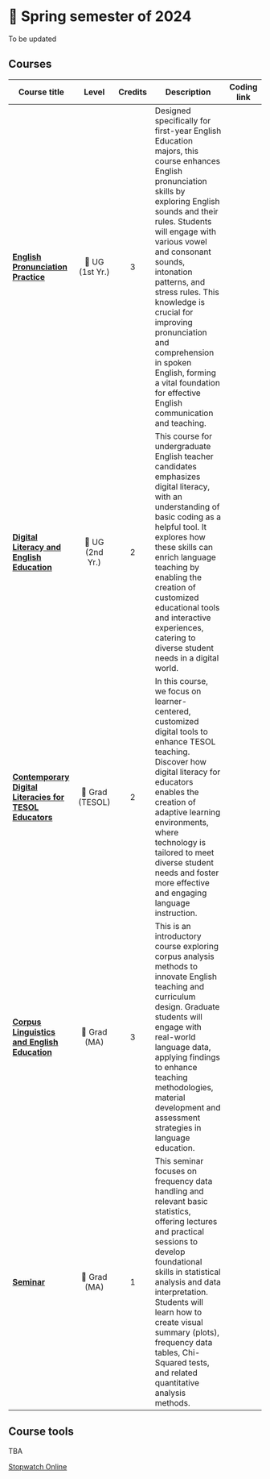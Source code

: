 # 🌱 Spring semester of 2024
To be updated
## Courses

|Course title|Level|Credits|Description|Coding link|
|---|:---:|:---:|---|---|
|**[English Pronunciation Practice](https://github.com/MK316/Spring2024/blob/main/Engpro/readme.md)**|📒 UG (1st Yr.)|3|Designed specifically for first-year English Education majors, this course enhances English pronunciation skills by exploring English sounds and their rules. Students will engage with various vowel and consonant sounds, intonation patterns, and stress rules. This knowledge is crucial for improving pronunciation and comprehension in spoken English, forming a vital foundation for effective English communication and teaching.||
|**[Digital Literacy and English Education](https://github.com/MK316/Spring2024/blob/main/DLEE/readme.md)**|📙 UG (2nd Yr.)|2|This course for undergraduate English teacher candidates emphasizes digital literacy, with an understanding of basic coding as a helpful tool. It explores how these skills can enrich language teaching by enabling the creation of customized educational tools and interactive experiences, catering to diverse student needs in a digital world.||
|**[Contemporary Digital Literacies for TESOL Educators](https://github.com/MK316/Spring2024/blob/main/DLTESOL/readme.md)** |📗 Grad (TESOL)|2|In this course, we focus on learner-centered, customized digital tools to enhance TESOL teaching. Discover how digital literacy for educators enables the creation of adaptive learning environments, where technology is tailored to meet diverse student needs and foster more effective and engaging language instruction.||
|**[Corpus Linguistics and English Education](https://github.com/MK316/Spring2024/blob/main/Corpus/readme.md)** |📘 Grad (MA)|3|This is an introductory course exploring corpus analysis methods to innovate English teaching and curriculum design. Graduate students will engage with real-world language data, applying findings to enhance teaching methodologies, material development and assessment strategies in language education.||
|**[Seminar](https://github.com/MK316/Spring2024/blob/main/Seminar/readme.md)**|📘 Grad (MA)|1|This seminar focuses on frequency data handling and relevant basic statistics, offering lectures and practical sessions to develop foundational skills in statistical analysis and data interpretation. Students will learn how to create visual summary (plots), frequency data tables, Chi-Squared tests, and related quantitative analysis methods. ||

## Course tools 
TBA

[Stopwatch Online](https://time-stuff.com/embed.html)

